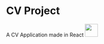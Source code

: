# CV Project
A CV Application made in React <img src="https://cdn4.iconfinder.com/data/icons/logos-3/600/React.js_logo-512.png" width="35px" height="35px">
